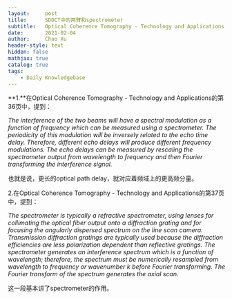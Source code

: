 ```yaml
---
layout:     post
title:      SDOCT中的两臂和spectrometer
subtitle:   Optical Coherence Tomography - Technology and Applications
date:       2021-02-04
author:     Chao Xu
header-style: text
hidden: false
mathjax: true
catalog: true
tags:
    - Daily Knowledgebase
---
```


**1.**在Optical Coherence Tomography - Technology and Applications的第36页中，提到：

*The interference of the two beams will have a spectral modulation as a function of frequency which can be measured using a spectrometer. The periodicity of this modulation will be inversely related to the echo time delay. Therefore, different echo delays will produce different frequency modulations. The echo delays can be measured by rescaling the spectrometer output from wavelength to frequency and then Fourier transforming the interference signal.*

也就是说，更长的optical path delay，就对应着频域上的更高频分量。

2.在Optical Coherence Tomography - Technology and Applications的第37页中，提到：

*The spectrometer is typically a refractive spectrometer, using lenses for collimating the optical fiber output onto a diffraction grating and for focusing the angularly dispersed spectrum on the line scan camera. Transmission diffraction gratings are typically used because the diffraction efficiencies are less polarization dependent than reflective gratings. The spectrometer generates an interference spectrum which is a function of wavelength; therefore, the spectrum must be numerically resampled from wavelength to frequency or wavenumber k before Fourier transforming. The Fourier transform of the spectrum generates the axial scan.*

这一段基本讲了spectrometer的作用。